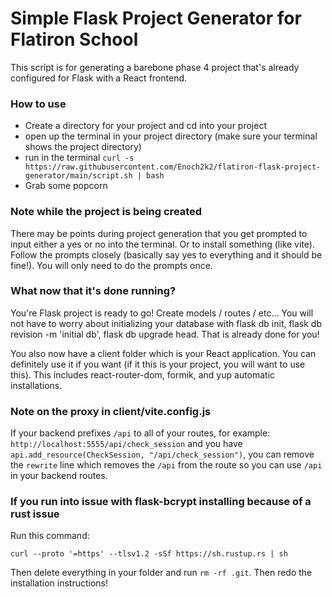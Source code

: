 # Simple Flask Project Generator for Flatiron School

This script is for generating a barebone phase 4 project that's already configured for Flask with a React frontend.

### How to use

* Create a directory for your project and cd into your project
* open up the terminal in your project directory (make sure your terminal shows the project directory)
* run in the terminal `curl -s https://raw.githubusercontent.com/Enoch2k2/flatiron-flask-project-generator/main/script.sh | bash`
* Grab some popcorn

### Note while the project is being created

There may be points during project generation that you get prompted to input either a yes or no into the terminal. Or to install something (like vite). Follow the prompts closely (basically say yes to everything and it should be fine!). You will only need to do the prompts once.

### What now that it's done running?

You're Flask project is ready to go! Create models / routes / etc... You will not have to worry about initializing your database with flask db init, flask db revision -m 'initial db', flask db upgrade head. That is already done for you!

You also now have a client folder which is your React application. You can definitely use it if you want (if it this is your project, you will want to use this). This includes react-router-dom, formik, and yup automatic installations.

### Note on the proxy in client/vite.config.js ###
If your backend prefixes `/api` to all of your routes, for example: `http://localhost:5555/api/check_session` and you have `api.add_resource(CheckSession, "/api/check_session")`, you can remove the `rewrite` line which removes the `/api` from the route so you can use `/api` in your backend routes.

### If you run into issue with flask-bcrypt installing because of a rust issue

Run this command:
```
curl --proto '=https' --tlsv1.2 -sSf https://sh.rustup.rs | sh
```

Then delete everything in your folder and run `rm -rf .git`. Then redo the installation instructions!